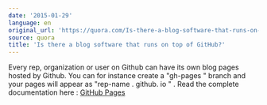 ```yaml
---
date: '2015-01-29'
language: en
original_url: 'https://quora.com/Is-there-a-blog-software-that-runs-on-top-of-GitHub/answer/Clément-Renaud'
source: quora
title: 'Is there a blog software that runs on top of GitHub?'
---
```


Every rep, organization or user on Github can have its own blog pages
hosted by Github. You can for instance create a  "gh-pages " branch and
your pages will appear as  "rep-name . github. io " . Read the complete
documentation here : [GitHub Pages](https://pages.github.com/)
